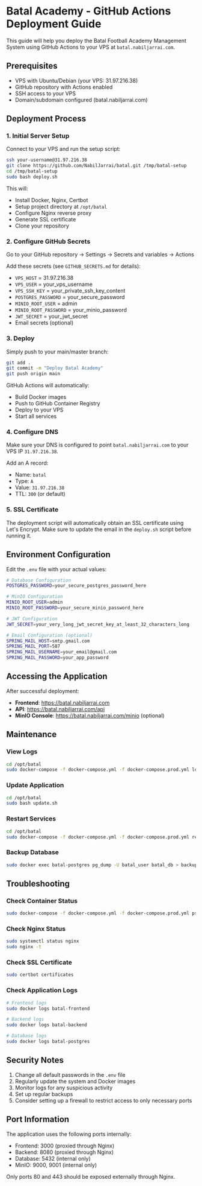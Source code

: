 # Batal Academy - GitHub Actions Deployment Guide

This guide will help you deploy the Batal Football Academy Management System using GitHub Actions to your VPS at `batal.nabiljarrai.com`.

## Prerequisites

- VPS with Ubuntu/Debian (your VPS: 31.97.216.38)
- GitHub repository with Actions enabled
- SSH access to your VPS
- Domain/subdomain configured (batal.nabiljarrai.com)

## Deployment Process

### 1. Initial Server Setup

Connect to your VPS and run the setup script:

```bash
ssh your-username@31.97.216.38
git clone https://github.com/NabilJarrai/batal.git /tmp/batal-setup
cd /tmp/batal-setup
sudo bash deploy.sh
```

This will:
- Install Docker, Nginx, Certbot
- Setup project directory at `/opt/batal`
- Configure Nginx reverse proxy
- Generate SSL certificate
- Clone your repository

### 2. Configure GitHub Secrets

Go to your GitHub repository → Settings → Secrets and variables → Actions

Add these secrets (see `GITHUB_SECRETS.md` for details):

- `VPS_HOST` = 31.97.216.38
- `VPS_USER` = your_vps_username  
- `VPS_SSH_KEY` = your_private_ssh_key_content
- `POSTGRES_PASSWORD` = your_secure_password
- `MINIO_ROOT_USER` = admin
- `MINIO_ROOT_PASSWORD` = your_minio_password
- `JWT_SECRET` = your_jwt_secret
- Email secrets (optional)

### 3. Deploy

Simply push to your main/master branch:

```bash
git add .
git commit -m "Deploy Batal Academy"
git push origin main
```

GitHub Actions will automatically:
- Build Docker images
- Push to GitHub Container Registry
- Deploy to your VPS
- Start all services

### 4. Configure DNS

Make sure your DNS is configured to point `batal.nabiljarrai.com` to your VPS IP `31.97.216.38`.

Add an A record:
- Name: `batal`
- Type: `A`
- Value: `31.97.216.38`
- TTL: `300` (or default)

### 5. SSL Certificate

The deployment script will automatically obtain an SSL certificate using Let's Encrypt. Make sure to update the email in the `deploy.sh` script before running it.

## Environment Configuration

Edit the `.env` file with your actual values:

```bash
# Database Configuration
POSTGRES_PASSWORD=your_secure_postgres_password_here

# MinIO Configuration
MINIO_ROOT_USER=admin
MINIO_ROOT_PASSWORD=your_secure_minio_password_here

# JWT Configuration
JWT_SECRET=your_very_long_jwt_secret_key_at_least_32_characters_long

# Email Configuration (optional)
SPRING_MAIL_HOST=smtp.gmail.com
SPRING_MAIL_PORT=587
SPRING_MAIL_USERNAME=your_email@gmail.com
SPRING_MAIL_PASSWORD=your_app_password
```

## Accessing the Application

After successful deployment:

- **Frontend**: https://batal.nabiljarrai.com
- **API**: https://batal.nabiljarrai.com/api
- **MinIO Console**: https://batal.nabiljarrai.com/minio (optional)

## Maintenance

### View Logs
```bash
cd /opt/batal
sudo docker-compose -f docker-compose.yml -f docker-compose.prod.yml logs -f
```

### Update Application
```bash
cd /opt/batal
sudo bash update.sh
```

### Restart Services
```bash
cd /opt/batal
sudo docker-compose -f docker-compose.yml -f docker-compose.prod.yml restart
```

### Backup Database
```bash
sudo docker exec batal-postgres pg_dump -U batal_user batal_db > backup_$(date +%Y%m%d_%H%M%S).sql
```

## Troubleshooting

### Check Container Status
```bash
sudo docker-compose -f docker-compose.yml -f docker-compose.prod.yml ps
```

### Check Nginx Status
```bash
sudo systemctl status nginx
sudo nginx -t
```

### Check SSL Certificate
```bash
sudo certbot certificates
```

### Check Application Logs
```bash
# Frontend logs
sudo docker logs batal-frontend

# Backend logs
sudo docker logs batal-backend

# Database logs
sudo docker logs batal-postgres
```

## Security Notes

1. Change all default passwords in the `.env` file
2. Regularly update the system and Docker images
3. Monitor logs for any suspicious activity
4. Set up regular backups
5. Consider setting up a firewall to restrict access to only necessary ports

## Port Information

The application uses the following ports internally:
- Frontend: 3000 (proxied through Nginx)
- Backend: 8080 (proxied through Nginx)
- Database: 5432 (internal only)
- MinIO: 9000, 9001 (internal only)

Only ports 80 and 443 should be exposed externally through Nginx.
